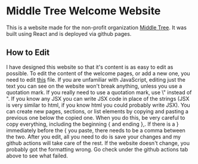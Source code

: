 # Middle Tree Welcome Website
This is a website made for the non-profit organization [Middle Tree](https://www.middletree.org/). It was built using React and is deployed via github pages.

## How to Edit
I have designed this website so that it's content is as easy to edit as possible. To edit the content of the welcome pages, or add a new one, you need to edit [this](https://github.com/theobayard/middletree-welcome-info/blob/main/src/Content.js) file. If you are unfamiliar with JavaScript, editing just the text you can see on the website won't break anything, unless you use a quotation mark. If you really need to use a quotation mark, use \\" instead of ". If you know any JSX you can write JSX code in place of the strings (JSX is very similar to html, if you know html you could probably write JSX). You can create new pages, sections, or list elements by copying and pasting a previous one below the copied one. When you do this, be very careful to copy everything, including the beginning { and ending },. If there is a } immediately before the { you paste, there needs to be a comma between the two. After you edit, all you need to do is save your changes and my github actions will take care of the rest. If the website doesn't change, you probably got the formatting wrong. Go check under the github actions tab above to see what failed.
